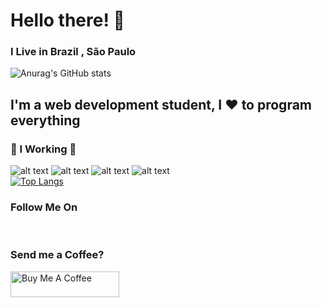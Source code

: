 

[logo]: https://github.com/adam-p/markdown-here/raw/master/src/common/images/icon48.png "Logo Title Text 2"

# Hello there! :wave:
### I Live in **Brazil** , São Paulo
![Anurag's GitHub stats](https://github-readme-stats.vercel.app/api?username=DxmLima&show_icons=true&theme=radical)
## I'm a web development student, I :heart: to program everything 
### :large_orange_diamond: I Working :large_orange_diamond:
![alt text](https://img.shields.io/badge/JavaScript-323330?style=for-the-badge&logo=javascript&logoColor=F7DF1E)
![alt text](https://img.shields.io/badge/HTML5-E34F26?style=for-the-badge&logo=html5&logoColor=white)
![alt text](https://img.shields.io/badge/CSS3-1572B6?style=for-the-badge&logo=css3&logoColor=white)
![alt text](https://img.shields.io/badge/Python-14354C?style=for-the-badge&logo=python&logoColor=white)<br>
[![Top Langs](https://github-readme-stats.vercel.app/api/top-langs/?username=DxmLima&layout=compact&theme=radical)](https://github.com/anuraghazra/github-readme-stats)

### Follow Me On 
<a href="https://www.instagram.com/dxm_lima/" rel="Insta"><img src="https://img.shields.io/badge/Instagram-E4405F?style=for-the-badge&logo=instagram&logoColor=white" alt="" /></a>
<a href="https://www.linkedin.com/in/mateus-lima-832858217/" rel="LinkedIn"><img src="https://img.shields.io/badge/LinkedIn-0077B5?style=for-the-badge&logo=linkedin&logoColor=white" alt="" /></a>
### Send me a Coffee?
<a href="https://www.buymeacoffee.com/DxmLima" target="_blank"><img src="https://cdn.buymeacoffee.com/buttons/default-orange.png" alt="Buy Me A Coffee" height="41" width="174"></a>

